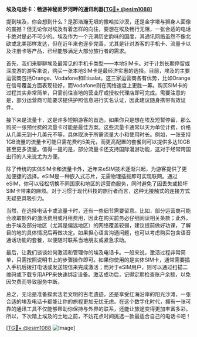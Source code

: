 **埃及电话卡：畅游神秘尼罗河畔的通讯利器[[TG💪+ @esim1088](https://t.me/s/esim1088)]**

提到埃及，你会想到什么？是那浩瀚无垠的撒哈拉沙漠，还是金字塔与狮身人面像的震撼？但无论你对埃及有着怎样的向往，要想在埃及畅行无阻，一张合适的电话卡绝对是必不可少的。埃及作为一个充满历史韵味的国度，其通讯网络虽然不像北欧或北美那样发达，但在近年来也逐步完善，尤其是针对游客的手机卡、流量卡以及注册卡等产品，已经能够满足大部分旅行者的需求。

首先，我们来聊聊埃及最常见的手机卡类型——本地SIM卡。对于计划长期停留或深度游的游客来说，购买一张本地SIM卡是最经济实惠的选择。目前，埃及的主要运营商包括Orange、Vodafone和Etisalat。这三家运营商各有优势，比如Orange在信号覆盖方面表现较好，而Vodafone则在网络速度上更胜一筹。购买SIM卡的过程其实非常简单，只需前往当地的营业厅或授权代理店即可完成。需要注意的是，部分运营商可能要求提供护照信息进行实名认证，因此建议随身携带有效证件。

接下来是流量卡，这是许多短期游客的首选。如果你只是想在埃及短暂停留，那么购买一张预付费的流量卡可能是最佳方案。这些流量卡通常以天为单位计费，价格从几美元到十几美元不等，具体取决于所需流量大小和使用时长。例如，一张支持1GB流量的流量卡可能只需花费约5美元，而更高配置的套餐则可以提供多达10GB甚至更多流量。值得一提的是，部分流量卡还支持国际漫游功能，这对于经常跨国出行的人来说尤为方便。

除了传统的实体SIM卡和流量卡外，近年来eSIM技术逐渐兴起，为游客提供了更加便捷的选择。eSIM是一种嵌入式芯片，无需物理插拔即可实现联网。通过eSIM，你可以轻松切换不同国家和地区的运营商服务，同时避免了因丢失或损坏SIM卡带来的麻烦。对于习惯于现代科技的旅行者而言，这种无接触式的连接方式无疑更具吸引力。

当然，在选择电话卡或流量卡时，还有一些细节需要留意。比如，部分运营商可能会收取额外的激活费用或月租费用，因此在购买前务必仔细阅读相关条款；此外，由于埃及部分地区（尤其是偏远地区）的网络覆盖较弱，建议提前做好功课，了解目的地的具体情况后再做决定。如果担心语言沟通问题，也可以考虑购买包含语音通话功能的套餐，以便随时联系当地朋友或紧急求助。

最后，让我们谈谈如何激活和管理你的埃及电话卡。一般来说，激活过程非常简单，只需按照说明书上的步骤操作即可。如果你使用的是实体SIM卡，通常需要插入手机后拨打电话或发送短信来完成激活；而对于eSIM用户，则可以通过扫描二维码或下载专用APP来快速绑定设备。激活成功后，记得定期检查账户余额，以免因欠费而导致服务中断。

总之，无论是准备探索法老文明的古老遗迹，还是享受红海沿岸的阳光沙滩，一张合适的埃及电话卡都能让你的旅程更加无忧无虑。在这个数字化时代，拥有一张可靠的通讯工具不仅能够帮助你保持与外界的联系，还能让旅途变得更加丰富多彩。所以，下次踏上埃及的土地之前，不妨花点时间挑选一款最适合自己的电话卡吧！

[[TG💪+ @esim1088](https://t.me/s/esim1088) ![Image](https://i.postimg.cc/4NQfJmqS/Snipaste-2025-05-13-00-14-12.png)]